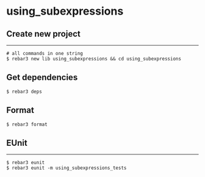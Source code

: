using_subexpressions
=====

## Create new project

----	
	
	# all commands in one string
	$ rebar3 new lib using_subexpressions && cd using_subexpressions
	
## Get dependencies
	$ rebar3 deps	

## Format
	$ rebar3 format
	
## EUnit
-----
	$ rebar3 eunit
	$ rebar3 eunit -m using_subexpressions_tests